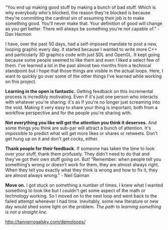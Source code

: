 "You end up making good stuff by making a bunch of bad stuff. Which is why everybody who's blocked, the reason they're blocked is because they're committing the cardinal sin of assuming their job is to make something good. You'll never make that. Your definition of good will change as you get better. There will always be something you're not capable of." - Dan Harmon

I have, over the past 50 days, had a self-imposed mandate to post a new, looping graphic every day. It started because I wanted to write more C++ and particularly 3D graphics code with just SDL and OpenGL. It kept going because some people seemed to like them and even I liked a select few of them. I've learned a lot in the past almost two months from a technical standpoint but I hope that those things are visible in the actual loops. Here, I want to quickly go over some of the other things I've learned while working on this project.

**Learning in the open is fantastic.** Getting feedback on this incremental process is incredibly motivating. Even if it's just one person who interacts with whatever you're sharing: it's as if you're no longer just screaming into the void. Making it very easy to share your thing is important, both from a workflow perspective and for the people you're sharing with.

**Not everything you like will get the attention you think it deserves.** And some things you think are sub-par will attract a bunch of attention. It's impossible to predict what will get more likes or shares or retweets. Don't get hung up on it and don't get cocky, either.

**Thank people for their feedback.** If someone has taken the time to look over your stuff, thank them profusely. They didn't need to do that and they've got their own stuff going on. But! “Remember: when people tell you something’s wrong or doesn’t work for them, they are almost always right. When they tell you exactly what they think is wrong and how to fix it, they are almost always wrong.” - Neil Gaiman

**Move on.** I got stuck on something a number of times. I knew what I wanted something to look like but I couldn't get some aspect of the math or technology working. So I moved on to the next loop and went back to the failed attempt whenever I had time. Inevitably, some new literature or new day would shed some light on the problem. *The path to learning something is not a straight line.*

<a>http://tannerrogalsky.com/demoloops/</a>
